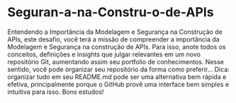 # Seguran-a-na-Constru-o-de-APIs
Entendendo a Importância da Modelagem e Segurança na Construção de APIs, este desafio, você terá a missão de compreender a importância da Modelagem e Segurança na construção de APIs. Para isso, anote todos os conceitos, definições e insights que julgar relevantes em um novo repositório Git, aumentando assim seu portfolio de conhecimentos. Nesse sentido, você pode organizar seu repositório da forma como preferir... Dica: organizar tudo em seu README.md pode ser uma alternativa bem rápida e efetiva, principalmente porque o GitHub provê uma interface bem simples e intuitiva para isso. Bons estudos!
